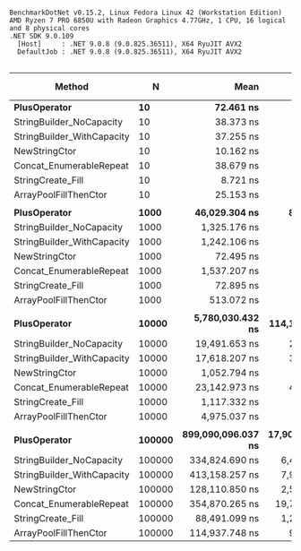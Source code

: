```

BenchmarkDotNet v0.15.2, Linux Fedora Linux 42 (Workstation Edition)
AMD Ryzen 7 PRO 6850U with Radeon Graphics 4.77GHz, 1 CPU, 16 logical and 8 physical cores
.NET SDK 9.0.109
  [Host]     : .NET 9.0.8 (9.0.825.36511), X64 RyuJIT AVX2
  DefaultJob : .NET 9.0.8 (9.0.825.36511), X64 RyuJIT AVX2


```
| Method                     | N      | Mean               | Error              | StdDev             | Median             | Ratio | RatioSD | Rank | Gen0         | Gen1         | Gen2         | Allocated     | Alloc Ratio |
|--------------------------- |------- |-------------------:|-------------------:|-------------------:|-------------------:|------:|--------:|-----:|-------------:|-------------:|-------------:|--------------:|------------:|
| **PlusOperator**               | **10**     |          **72.461 ns** |          **1.4562 ns** |          **1.5581 ns** |          **72.109 ns** |  **1.00** |    **0.03** |    **5** |       **0.0401** |            **-** |            **-** |         **336 B** |        **1.00** |
| StringBuilder_NoCapacity   | 10     |          38.373 ns |          0.4058 ns |          0.3389 ns |          38.427 ns |  0.53 |    0.01 |    4 |       0.0181 |            - |            - |         152 B |        0.45 |
| StringBuilder_WithCapacity | 10     |          37.255 ns |          0.4364 ns |          0.3869 ns |          37.254 ns |  0.51 |    0.01 |    4 |       0.0172 |            - |            - |         144 B |        0.43 |
| NewStringCtor              | 10     |          10.162 ns |          0.2472 ns |          0.2192 ns |          10.090 ns |  0.14 |    0.00 |    2 |       0.0057 |            - |            - |          48 B |        0.14 |
| Concat_EnumerableRepeat    | 10     |          38.679 ns |          0.4379 ns |          0.3882 ns |          38.676 ns |  0.53 |    0.01 |    4 |       0.0105 |            - |            - |          88 B |        0.26 |
| StringCreate_Fill          | 10     |           8.721 ns |          0.2246 ns |          0.2307 ns |           8.658 ns |  0.12 |    0.00 |    1 |       0.0057 |            - |            - |          48 B |        0.14 |
| ArrayPoolFillThenCtor      | 10     |          25.153 ns |          0.3354 ns |          0.2973 ns |          25.253 ns |  0.35 |    0.01 |    3 |       0.0057 |            - |            - |          48 B |        0.14 |
|                            |        |                    |                    |                    |                    |       |         |      |              |              |              |               |             |
| **PlusOperator**               | **1000**   |      **46,029.304 ns** |        **832.4636 ns** |        **695.1448 ns** |      **45,923.288 ns** | **1.000** |    **0.02** |    **6** |     **122.6196** |       **0.6104** |            **-** |     **1025976 B** |       **1.000** |
| StringBuilder_NoCapacity   | 1000   |       1,325.176 ns |         24.1001 ns |         21.3641 ns |       1,324.238 ns | 0.029 |    0.00 |    4 |       0.5455 |       0.0038 |            - |        4576 B |       0.004 |
| StringBuilder_WithCapacity | 1000   |       1,242.106 ns |         18.2531 ns |         17.0739 ns |       1,238.342 ns | 0.027 |    0.00 |    3 |       0.4883 |       0.0038 |            - |        4096 B |       0.004 |
| NewStringCtor              | 1000   |          72.495 ns |          1.4145 ns |          1.3231 ns |          72.363 ns | 0.002 |    0.00 |    1 |       0.2419 |            - |            - |        2024 B |       0.002 |
| Concat_EnumerableRepeat    | 1000   |       1,537.207 ns |          9.2537 ns |          7.7273 ns |       1,534.285 ns | 0.033 |    0.00 |    5 |       0.2460 |            - |            - |        2064 B |       0.002 |
| StringCreate_Fill          | 1000   |          72.895 ns |          1.4258 ns |          1.4004 ns |          73.015 ns | 0.002 |    0.00 |    1 |       0.2419 |            - |            - |        2024 B |       0.002 |
| ArrayPoolFillThenCtor      | 1000   |         513.072 ns |         19.5636 ns |         54.5354 ns |         527.703 ns | 0.011 |    0.00 |    2 |       0.2418 |            - |            - |        2024 B |       0.002 |
|                            |        |                    |                    |                    |                    |       |         |      |              |              |              |               |             |
| **PlusOperator**               | **10000**  |   **5,780,030.432 ns** |    **114,128.5879 ns** |    **170,822.3105 ns** |   **5,756,903.844 ns** | **1.001** |    **0.04** |    **7** |   **11960.9375** |     **585.9375** |            **-** |   **100259976 B** |       **1.000** |
| StringBuilder_NoCapacity   | 10000  |      19,491.653 ns |        292.9231 ns |        259.6687 ns |      19,452.572 ns | 0.003 |    0.00 |    5 |       6.3477 |       0.7019 |            - |       53200 B |       0.001 |
| StringBuilder_WithCapacity | 10000  |      17,618.207 ns |        339.9740 ns |        363.7684 ns |      17,566.280 ns | 0.003 |    0.00 |    4 |       4.7607 |       0.3357 |            - |       40096 B |       0.000 |
| NewStringCtor              | 10000  |       1,052.794 ns |         20.4192 ns |         29.9301 ns |       1,043.270 ns | 0.000 |    0.00 |    1 |       2.3861 |            - |            - |       20024 B |       0.000 |
| Concat_EnumerableRepeat    | 10000  |      23,142.973 ns |        461.8230 ns |        632.1486 ns |      22,957.459 ns | 0.004 |    0.00 |    6 |       2.3804 |            - |            - |       20064 B |       0.000 |
| StringCreate_Fill          | 10000  |       1,117.332 ns |         15.9386 ns |         14.1291 ns |       1,121.220 ns | 0.000 |    0.00 |    2 |       2.3861 |            - |            - |       20024 B |       0.000 |
| ArrayPoolFillThenCtor      | 10000  |       4,975.037 ns |         93.0684 ns |        127.3931 ns |       4,951.711 ns | 0.001 |    0.00 |    3 |       2.3804 |            - |            - |       20024 B |       0.000 |
|                            |        |                    |                    |                    |                    |       |         |      |              |              |              |               |             |
| **PlusOperator**               | **100000** | **899,090,096.037 ns** | **17,907,446.1253 ns** | **25,103,740.5708 ns** | **891,363,394.000 ns** | **1.001** |    **0.04** |    **6** | **2760000.0000** | **2586000.0000** | **2546000.0000** | **10004310888 B** |       **1.000** |
| StringBuilder_NoCapacity   | 100000 |     334,824.690 ns |      6,405.2088 ns |      6,577.6779 ns |     331,519.406 ns | 0.000 |    0.00 |    4 |      62.0117 |      62.0117 |      62.0117 |      410034 B |       0.000 |
| StringBuilder_WithCapacity | 100000 |     413,158.257 ns |      7,941.2207 ns |      7,799.3405 ns |     410,087.893 ns | 0.000 |    0.00 |    5 |     124.5117 |     124.5117 |     124.5117 |      400180 B |       0.000 |
| NewStringCtor              | 100000 |     128,110.850 ns |      2,544.8832 ns |      3,218.4627 ns |     126,947.684 ns | 0.000 |    0.00 |    3 |      62.2559 |      62.2559 |      62.2559 |      200066 B |       0.000 |
| Concat_EnumerableRepeat    | 100000 |     354,870.265 ns |     19,780.1669 ns |     58,322.2726 ns |     321,340.862 ns | 0.000 |    0.00 |    4 |      62.0117 |      62.0117 |      62.0117 |      200106 B |       0.000 |
| StringCreate_Fill          | 100000 |      88,491.099 ns |      1,254.5643 ns |      1,112.1386 ns |      88,357.948 ns | 0.000 |    0.00 |    1 |      62.3779 |      62.3779 |      62.3779 |      200066 B |       0.000 |
| ArrayPoolFillThenCtor      | 100000 |     114,937.748 ns |        971.3937 ns |        861.1152 ns |     115,004.085 ns | 0.000 |    0.00 |    2 |      62.3779 |      62.3779 |      62.3779 |      200066 B |       0.000 |
